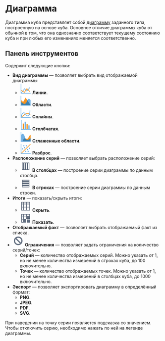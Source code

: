 # Диаграмма

Диаграмма куба представляет собой [диаграмму](../chart/README.md) заданного типа, построенную на основе куба. Основное отличие диаграммы куба от обычной в том, что она однозначно соответствует текущему состоянию куба и при любых его изменениях меняется соответственно.

## Панель инструментов

Содержит следующие кнопки:

* **Вид диаграммы** — позволяет выбрать вид отображаемой диаграммы:
  * ![Линии](../../images/icons/series_18/d1.svg) **Линии**.
  * ![Области](../../images/icons/series_18/d2.svg) **Области**.
  * ![Сплайны](../../images/icons/series_18/d3.svg) **Сплайны**.
  * ![Столбчатая](../../images/icons/series_18/d4.svg) **Столбчатая**.
  * ![Сглаженные области](../../images/icons/series_18/d5.svg) **Сглаженные области**.
  * ![Разброс](../../images/icons/series_18/d6.svg) **Разброс**.
* **Расположение серий** — позволяет выбрать расположение серий:
  * ![В столбцах](../../images/icons/toolbar-controls/columns_default.svg) **В столбцах** — построение серии диаграммы по данным столбца.
  * ![В строках](../../images/icons/toolbar-controls/rows_default.svg) **В строках** — построение серии диаграммы по данным строки.
* **Итоги** — показать/скрыть итоги:
  * ![Скрыть](../../images/icons/toolbar-controls/show-total-nor_default.svg) **Скрыть**.
  * ![Показать](../../images/icons/toolbar-controls/show-total-all_default.svg) **Показать**.
* **Отображаемый факт** — позволяет выбрать отображаемый факт из списка.
* ![Ограничения](../../images/icons/toolbar-controls/cancel_default.svg)  **Ограничения** — позволяет задать ограничения на количество серий/точек:
  * **Серий** — количество отображаемых серий. Можно указать от 1, но не менее количества измерений в строках куба, до 100 включительно.
  * **Точек** — количество отображаемых точек. Можно указать от 1, но не менее количества измерений в столбцах куба, до 1000 включительно.
* **Экспорт** — позволяет экспортировать диаграмму в определённый формат:
  * **PNG**.
  * **JPEG**.
  * **PDF**.
  * **SVG**.

При наведении на точку серии появляется подсказка со значением. Чтобы отключить серию, необходимо нажать по ней на легенде диаграммы.

